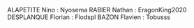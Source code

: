 ALAPETITE Nino : Nyosema 
RABIER Nathan : EragonKing2020
DESPLANQUE Florian : Flodspl
BAZON Flavien : Tobusss